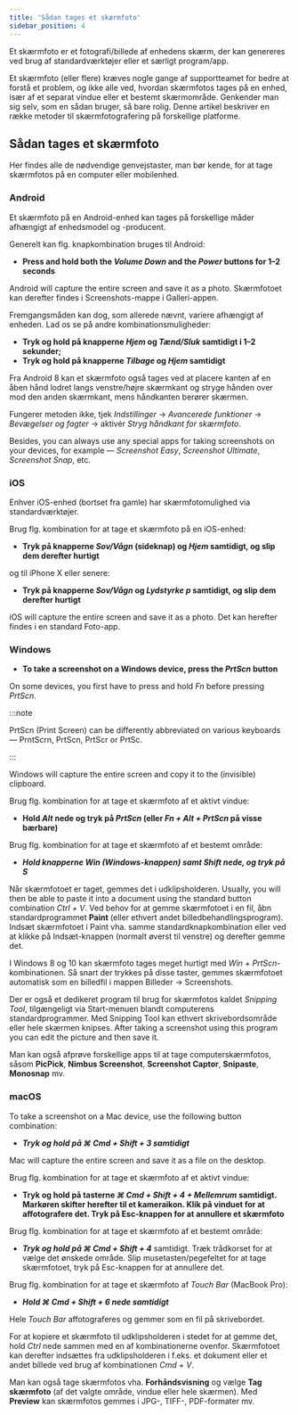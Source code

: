 ```yaml
---
title: 'Sådan tages et skærmfoto'
sidebar_position: 4
---
```


Et skærmfoto er et fotografi/billede af enhedens skærm, der kan genereres ved brug af standardværktøjer eller et særligt program/app.

Et skærmfoto (eller flere) kræves nogle gange af supportteamet for bedre at forstå et problem, og ikke alle ved, hvordan skærmfotos tages på en enhed, især af et separat vindue eller et bestemt skærmområde. Genkender man sig selv, som en sådan bruger, så bare rolig. Denne artikel beskriver en række metoder til skærmfotografering på forskellige platforme.

## Sådan tages et skærmfoto

Her findes alle de nødvendige genvejstaster, man bør kende, for at tage skærmfotos på en computer eller mobilenhed.

### Android

Et skærmfoto på en Android-enhed kan tages på forskellige måder afhængigt af enhedsmodel og -producent.

Generelt kan flg. knapkombination bruges til Android:

- **Press and hold both the *Volume Down* and the *Power* buttons for 1–2 seconds**

Android will capture the entire screen and save it as a photo. Skærmfotoet kan derefter findes i Screenshots-mappe i Galleri-appen.

Fremgangsmåden kan dog, som allerede nævnt, variere afhængigt af enheden. Lad os se på andre kombinationsmuligheder:

- **Tryk og hold på knapperne *Hjem* og *Tænd/Sluk* samtidigt i 1–2 sekunder;**
- **Tryk og hold på knapperne *Tilbage* og *Hjem* samtidigt**

Fra Android 8 kan et skærmfoto også tages ved at placere kanten af en åben hånd lodret langs venstre/højre skærmkant og stryge hånden over mod den anden skærmkant, mens håndkanten berører skærmen.

Fungerer metoden ikke, tjek *Indstillinger* → *Avancerede funktioner* → *Bevægelser og fagter* → aktivér *Stryg håndkant for skærmfoto*.

Besides, you can always use any special apps for taking screenshots on your devices, for example — *Screenshot Easy*, *Screenshot Ultimate*, *Screenshot Snap*, etc.

### iOS

Enhver iOS-enhed (bortset fra gamle) har skærmfotomulighed via standardværktøjer.

Brug flg. kombination for at tage et skærmfoto på en iOS-enhed:

- **Tryk på knapperne *Sov/Vågn* (sideknap) og *Hjem* samtidigt, og slip dem derefter hurtigt**

og til iPhone X eller senere:

- **Tryk på knapperne *Sov/Vågn* og *Lydstyrke p* samtidigt, og slip dem derefter hurtigt**

iOS will capture the entire screen and save it as a photo. Det kan herefter findes i en standard Foto-app.

### Windows

- **To take a screenshot on a Windows device, press the *PrtScn* button**

On some devices, you first have to press and hold *Fn* before pressing *PrtScn*.

:::note

PrtScn (Print Screen) can be differently abbreviated on various keyboards — PrntScrn, PrtScn, PrtScr or PrtSc.

:::

Windows will capture the entire screen and copy it to the (invisible) clipboard.

Brug flg. kombination for at tage et skærmfoto af et aktivt vindue:

- **Hold *Alt* nede og tryk på *PrtScn* (eller *Fn + Alt + PrtScn* på visse bærbare)**

Brug flg. kombination for at tage et skærmfoto af et bestemt område:

- ***Hold knapperne *Win* (Windows-knappen) samt *Shift* nede, og tryk på ***S******

Når skærmfotoet er taget, gemmes det i udklipsholderen. Usually, you will then be able to paste it into a document using the standard button combination *Ctrl + V*. Ved behov for at gemme skærmfotoet i en fil, åbn standardprogrammet **Paint** (eller ethvert andet billedbehandlingsprogram). Indsæt skærmfotoet i Paint vha. samme standardknapkombination eller ved at klikke på Indsæt-knappen (normalt øverst til venstre) og derefter gemme det.

I Windows 8 og 10 kan skærmfoto tages meget hurtigt med *Win + PrtScn*-kombinationen. Så snart der trykkes på disse taster, gemmes skærmfotoet automatisk som en billedfil i mappen Billeder → Screenshots.

Der er også et dedikeret program til brug for skærmfotos kaldet *Snipping Tool*, tilgængeligt via Start-menuen blandt computerens standardprogrammer. Med Snipping Tool kan ethvert skrivebordsområde eller hele skærmen knipses. After taking a screenshot using this program you can edit the picture and then save it.

Man kan også afprøve forskellige apps til at tage computerskærmfotos, såsom **PicPick**, **Nimbus Screenshot**, **Screenshot Captor**, **Snipaste**, **Monosnap** mv.

### macOS

To take a screenshot on a Mac device, use the following button combination:

- ***Tryk og hold på ***⌘ Cmd + Shift + 3*** samtidigt***

Mac will capture the entire screen and save it as a file on the desktop.

Brug flg. kombination for at tage et skærmfoto af et aktivt vindue:

- **Tryk og hold på tasterne *⌘ Cmd + Shift + 4 + Mellemrum* samtidigt.  Markøren skifter herefter til et kameraikon. Klik på vinduet for at affotografere det. Tryk på Esc-knappen for at annullere et skærmfoto**

Brug flg. kombination for at tage et skærmfoto af et bestemt område:

- ***Tryk og hold på ***⌘ Cmd + Shift + 4****** samtidigt. Træk trådkorset for at vælge det ønskede område. Slip musetasten/pegefeltet for at tage skærmfotoet, tryk på Esc-knappen for at annullere det.

Brug flg. kombination for at tage et skærmfoto af *Touch Bar* (MacBook Pro):

- ***Hold ***⌘ Cmd + Shift + 6*** nede samtidigt***

Hele *Touch Bar* affotograferes og gemmer som en fil på skrivebordet.

For at kopiere et skærmfoto til udklipsholderen i stedet for at gemme det, hold *Ctrl* nede sammen med en af kombinationerne ovenfor. Skærmfotoet kan derefter indsættes fra udklipsholderen i f.eks. et dokument eller et andet billede ved brug af kombinationen *Cmd + V*.

Man kan også tage skærmfotos vha. **Forhåndsvisning** og vælge **Tag skærmfoto** (af det valgte område, vindue eller hele skærmen). Med **Preview** kan skærmfotos gemmes i JPG-, TIFF-, PDF-formater mv.
